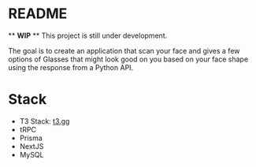 # README

** **WIP** ** This project is still under development.

The goal is to create an application that scan your face and gives a few options of Glasses that might look good on you based on your face shape using the response from a Python API. 

# Stack
- T3 Stack: [t3.gg](https://t3.gg)
- tRPC
- Prisma
- NextJS
- MySQL
